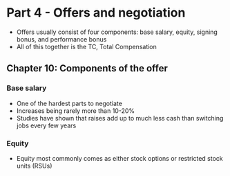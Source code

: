 # Part 4 - Offers and negotiation

- Offers usually consist of four components: base salary, equity, signing bonus, and performance bonus
- All of this together is the TC, Total Compensation

## Chapter 10: Components of the offer

### Base salary

- One of the hardest parts to negotiate
- Increases being rarely more than 10-20%
- Studies have shown that raises add up to much less cash than switching jobs every few years

### Equity

- Equity most commonly comes as either stock options or restricted stock units (RSUs)
